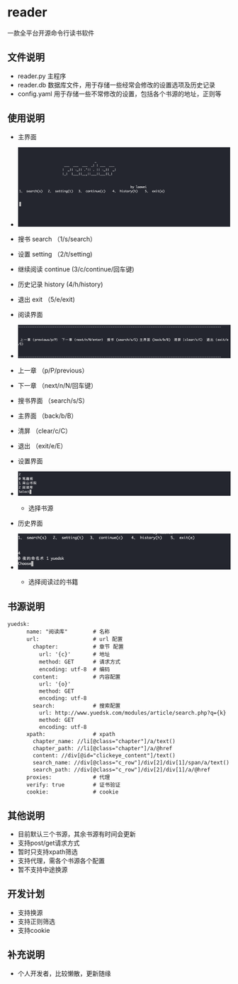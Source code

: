# reader
 一款全平台开源命令行读书软件


## 文件说明
- reader.py  主程序
- reader.db  数据库文件，用于存储一些经常会修改的设置选项及历史记录
- config.yaml  用于存储一些不常修改的设置，包括各个书源的地址，正则等

  
## 使用说明
- 主界面
-   ![](images/1.png)
  - 搜书  search （1/s/search）
  - 设置  setting  （2/t/setting)
  - 继续阅读  continue  (3/c/continue/回车键)
  - 历史记录 history (4/h/history)
  - 退出  exit  （5/e/exit)  
  

- 阅读界面
-   ![](images/2.png)
  - 上一章  （p/P/previous）
  - 下一章  （next/n/N/回车键）
  - 搜书界面  （search/s/S）
  - 主界面   （back/b/B）
  - 清屏   （clear/c/C）
  - 退出  （exit/e/E）
  
  - 设置界面
  - ![](images/3.png)
    - 选择书源
  - 历史界面
  - ![](images/4.png)
    - 选择阅读过的书籍
  
## 书源说明
```
yuedsk:
      name: "阅读库"        # 名称
      url:                 # url 配置
        chapter:           # 章节 配置
          url: '{c}'       # 地址  
          method: GET      # 请求方式
          encoding: utf-8  # 编码
        content:           # 内容配置
          url: '{o}'
          method: GET
          encoding: utf-8
        search:            # 搜索配置
          url: http://www.yuedsk.com/modules/article/search.php?q={k}
          method: GET
          encoding: utf-8
      xpath:               # xpath
        chapter_name: //li[@class="chapter"]/a/text()
        chapter_path: //li[@class="chapter"]/a/@href
        content: //div[@id="clickeye_content"]/text()
        search_name: //div[@class="c_row"]/div[2]/div[1]/span/a/text()
        search_path: //div[@class="c_row"]/div[2]/div[1]/a/@href
      proxies:             # 代理
      verify: true         # 证书验证
      cookie:              # cookie

```

## 其他说明
- 目前默认三个书源，其余书源有时间会更新
- 支持post/get请求方式
- 暂时只支持xpath筛选
- 支持代理，需各个书源各个配置
- 暂不支持中途换源

## 开发计划
- 支持换源  
- 支持正则筛选
- 支持cookie

## 补充说明
- 个人开发者，比较懒散，更新随缘